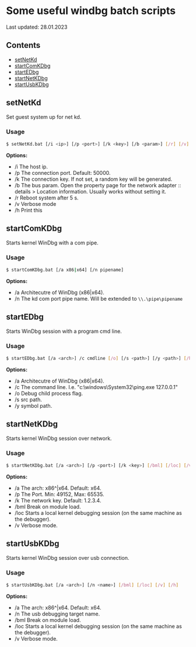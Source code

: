 # Some useful windbg batch scripts
Last updated: 28.01.2023  

## Contents
- [setNetKd](#setNetKd)
- [startComKDbg](#startComKDbg)
- [startEDbg](#startEDbg)
- [startNetKDbg](#startNetKDbg)
- [startUsbKDbg](#startUsbKDbg)


## setNetKd
Set guest system up for net kd.

### Usage
```bash
$ setNetKd.bat [/i <ip>] [/p <port>] [/k <key>] [/b <param>] [/r] [/v] [/h]
```
**Options:**
* /i The host ip.
* /p The connection port. Default: 50000.
* /k The connection key. If not set, a random key will be generated.
* /b The bus param. Open the property page for the network adapter :: details > Location information. Usually works without setting it.
* /r Reboot system after 5 s.
* /v Verbose mode
* /h Print this



## startComKDbg
Starts kernel WinDbg with a com pipe.

### Usage
```bash
$ startComKDbg.bat [/a x86|x64] [/n pipename]
```
**Options:**
* /a Architecutre of WinDbg (x86|x64).
* /n The kd com port pipe name. Will be extended to `\\.\pipe\pipename`




## startEDbg
Starts WinDbg session with a program cmd line.

### Usage
```bash
$ startEDbg.bat [/a <arch>] /c cmdline [/o] [/s <path>] [/y <path>] [/h]
```
**Options:**
* /a Architecutre of WinDbg (x86|x64).
* /c The command line. I.e. "c:\windows\System32\ping.exe 127.0.0.1"
* /o Debug child process flag.
* /s src path.
* /y symbol path.



## startNetKDbg
Starts kernel WinDbg session over network.

### Usage
```bash
$ startNetKDbg.bat [/a <arch>] [/p <port>] [/k <key>] [/bml] [/loc] [/v] [/h]
```
**Options:**
* /a The arch: x86^|x64. Default: x64.
* /p The Port. Min: 49152, Max: 65535.
* /k The network key. Default: 1.2.3.4. 
* /bml Break on module load.
* /loc Starts a local kernel debugging session (on the same machine as the debugger).
* /v Verbose mode.



## startUsbKDbg
Starts kernel WinDbg session over usb connection.

### Usage
```bash
$ startUsbKDbg.bat [/a <arch>] [/n <name>] [/bml] [/loc] [/v] [/h]
```
**Options:**
* /a The arch: x86^|x64. Default: x64.
* /n The usb debugging target name.
* /bml Break on module load.
* /loc Starts a local kernel debugging session (on the same machine as the debugger).
* /v Verbose mode.
